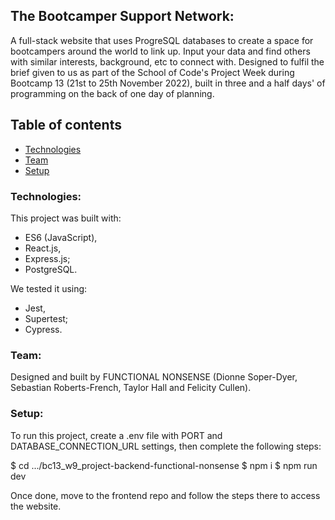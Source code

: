 ## The Bootcamper Support Network:

A full-stack website that uses ProgreSQL databases to create a space for bootcampers around the world to link up. Input your data and find others with similar interests, background, etc to connect with. Designed to fulfil the brief given to us as part of the School of Code's Project Week during Bootcamp 13 (21st to 25th November 2022), built in three and a half days' of programming on the back of one day of planning. 

## Table of contents
* [Technologies](#technologies)
* [Team](#team)
* [Setup](#setup)

### Technologies:

This project was built with:

* ES6 (JavaScript),
* React.js,
* Express.js;
* PostgreSQL.

We tested it using:

* Jest,
* Supertest;
* Cypress.

### Team:

Designed and built by FUNCTIONAL NONSENSE (Dionne Soper-Dyer, Sebastian Roberts-French, Taylor Hall and Felicity Cullen).

### Setup:

To run this project, create a .env file with PORT and DATABASE_CONNECTION_URL settings, then complete the following steps:

$ cd .../bc13_w9_project-backend-functional-nonsense
$ npm i
$ npm run dev

Once done, move to the frontend repo and follow the steps there to access the website.

